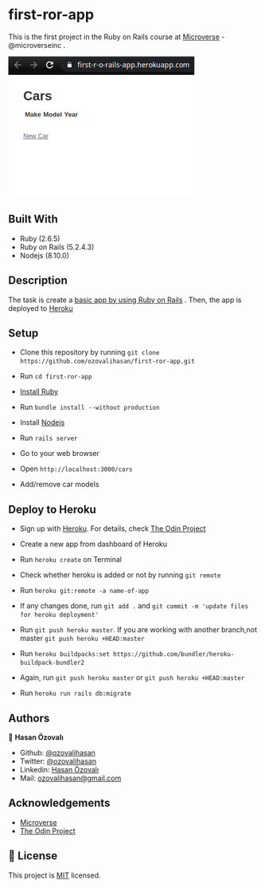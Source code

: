 # first-ror-app

This is the first project in the Ruby on Rails course at [Microverse](https://www.microverse.org/) - @microverseinc .

![screenshot-first-ror-app](screenshot.png)

## Built With

- Ruby (2.6.5)
- Ruby on Rails (5.2.4.3)
- Nodejs (8.10.0)

## Description

The task is create a [basic app by using Ruby on Rails](https://www.theodinproject.com/courses/ruby-on-rails/lessons/your-first-rails-application-ruby-on-rails) . Then, the app is deployed to [Heroku](https://www.heroku.com/)

## Setup

- Clone this repository by running `git clone https://github.com/ozovalihasan/first-ror-app.git`

- Run `cd first-ror-app`

- [Install Ruby](https://www.theodinproject.com/courses/ruby-programming/lessons/installing-ruby-ruby-programming)

- Run `bundle install --without production`

- Install [Nodejs](https://nodejs.org/en/download/)

- Run `rails server`

- Go to your web browser

- Open `http://localhost:3000/cars`

- Add/remove car models

## Deploy to Heroku

- Sign up with [Heroku](https://www.heroku.com/). For details, check [The Odin Project](https://www.theodinproject.com/courses/ruby-on-rails/lessons/preparing-for-deployment)

- Create a new app from dashboard of Heroku

- Run `heroku create` on Terminal

- Check whether heroku is added or not by running `git remote`

- Run `heroku git:remote -a name-of-app`

- If any changes done, run `git add .` and `git commit -m 'update files for heroku deployment'`

- Run `git push heroku master`. If you are working with another branch,not master `git push heroku +HEAD:master`

- Run `heroku buildpacks:set https://github.com/bundler/heroku-buildpack-bundler2`

- Again, run `git push heroku master` or `git push heroku +HEAD:master`

- Run `heroku run rails db:migrate`

## Authors

👤 **Hasan Özovalı**

- Github: [@ozovalihasan](https://github.com/ozovalihasan)
- Twitter: [@ozovalihasan](https://twitter.com/ozovalihasan)
- Linkedin: [Hasan Özovalı](https://www.linkedin.com/in/hasan-ozovali/)
- Mail: [ozovalihasan@gmail.com](ozovalihasan@gmail.com)

## Acknowledgements

- [Microverse](https://www.microverse.org/)
- [The Odin Project](https://www.theodinproject.com/)

## 📝 License

This project is [MIT](https://opensource.org/licenses/MIT) licensed.
